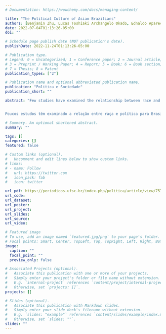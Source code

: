 ```yaml
---
# Documentation: https://wowchemy.com/docs/managing-content/

title: "The Political Culture of Asian Brazilians"
authors: [Benjamin Zhu, Lucas Toshiaki Archangelo Okado, Ednaldo Aparecido Ribeiro]
date: 2022-07-04T01:13:26-05:00
doi: ""

# Schedule page publish date (NOT publication's date).
publishDate: 2022-11-24T01:13:26-05:00

# Publication type.
# Legend: 0 = Uncategorized; 1 = Conference paper; 2 = Journal article;
# 3 = Preprint / Working Paper; 4 = Report; 5 = Book; 6 = Book section;
# 7 = Thesis; 8 = Patent
publication_types: ["2"]

# Publication name and optional abbreviated publication name.
publication: "Politica e Sociedade"
publication_short: ""

abstract: "Few studies have examined the relationship between race and politics for Asian Brazilians. Using data from the Latin American Public Opinion Survey, we examine this relationship along two axes: cognitive orientation towards politics and institutional confidence. We use factor analysis to create representative indices of these axes and estimate regression models using race as a predictive variable. We find no evidence that Asian Brazilians differ from White Brazilians along either of these two axes. However, we find that a university education has an especially strong relationship with cognitive orientation towards politics for Asian Brazilians. On average, Asian Brazilians with a university education had a cognitive orientation towards politics score 17% higher than Asian Brazilians without a university education, though we do not find a similar effect for institutional confidence. Overall, we find that ethnic identity, particularly for Asians, does not have a strong effect on either of the axes but education has different effects on them between different ethnic groups.   Key Words: Race and political behavior, minority political behavior, Asians in Latin America, factor analysis


Poucos estudos têm examinado a relação entre raça e política para Brasileiros Asiáticos. Usando dados do Projeto de Opinião Pública de América Latina, examinamos essa relação através de dois eixos: orientação cognitiva à política e confiança institucional. Nós usamos analise fatorial para propor índices representativos e estimamos modelos de regressão usando raça como uma variável preditiva. Não encontramos evidencia que Brasileiros Asiáticos diferem com Brasileiros Brancos em ambos os eixos. Porém, achamos que educação superior tem uma relação particularmente forte com a orientação cognitiva à política para Brasileiros Asiáticos.  Na média, Brasileiros Asiáticos com educação superior tem uma pontuação de orientação cognitiva à política 17% mais alta do que Brasileiros Asiáticos sem educação superior, apesar de não encontramos um efeito semelhante para a confiança institucional. No geral, descobrimos que a identidade étnica, particularmente para os asiáticos, não tem um forte efeito em nenhum dos eixos, mas a educação tem efeitos diferentes entre os diferentes grupos étnicos. Palavras Chave: Raça e comportamento política, comportamento política das minorias, Asiáticos em América Latina, analise fatorial"

# Summary. An optional shortened abstract.
summary: ""

tags: []
categories: []
featured: false

# Custom links (optional).
#   Uncomment and edit lines below to show custom links.
# links:
# - name: Follow
#   url: https://twitter.com
#   icon_pack: fab
#   icon: twitter

url_pdf: https://periodicos.ufsc.br/index.php/politica/article/view/75748/51119
url_code:
url_dataset:
url_poster:
url_project:
url_slides:
url_source:
url_video:

# Featured image
# To use, add an image named `featured.jpg/png` to your page's folder.
# Focal points: Smart, Center, TopLeft, Top, TopRight, Left, Right, BottomLeft, Bottom, BottomRight.
image:
  caption: ""
  focal_point: ""
  preview_only: false

# Associated Projects (optional).
#   Associate this publication with one or more of your projects.
#   Simply enter your project's folder or file name without extension.
#   E.g. `internal-project` references `content/project/internal-project/index.md`.
#   Otherwise, set `projects: []`.
projects: []

# Slides (optional).
#   Associate this publication with Markdown slides.
#   Simply enter your slide deck's filename without extension.
#   E.g. `slides: "example"` references `content/slides/example/index.md`.
#   Otherwise, set `slides: ""`.
slides: ""
---
```

